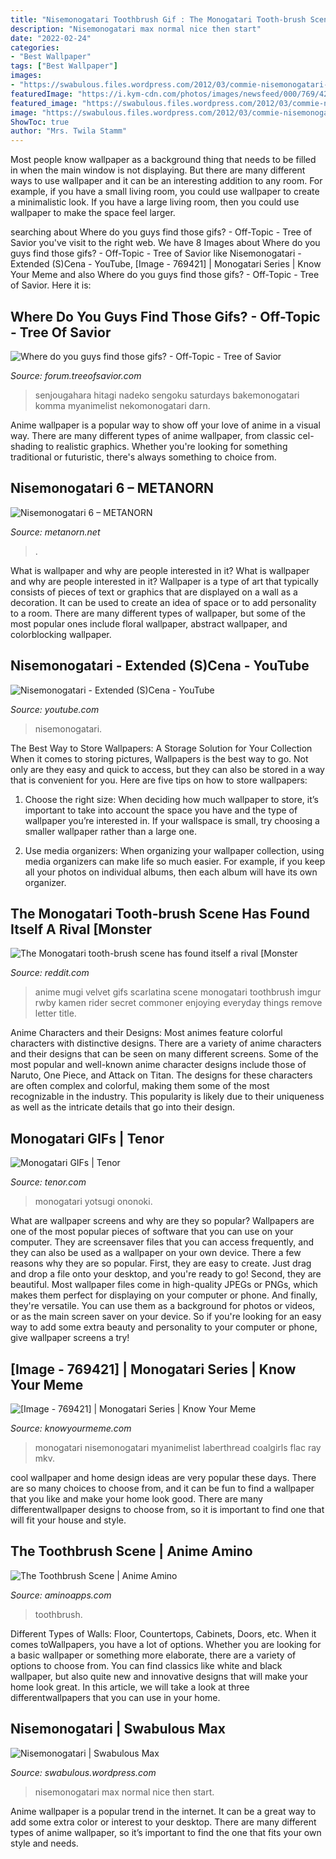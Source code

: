 ```yaml
---
title: "Nisemonogatari Toothbrush Gif : The Monogatari Tooth-brush Scene Has Found Itself A Rival [monster"
description: "Nisemonogatari max normal nice then start"
date: "2022-02-24"
categories:
- "Best Wallpaper"
tags: ["Best Wallpaper"]
images:
- "https://swabulous.files.wordpress.com/2012/03/commie-nisemonogatari-01-fd2dd7a5-mkv_snapshot_01-54_2012-03-18_14-37-18.jpg?w=500&amp;h=281"
featuredImage: "https://i.kym-cdn.com/photos/images/newsfeed/000/769/421/a3d.gif"
featured_image: "https://swabulous.files.wordpress.com/2012/03/commie-nisemonogatari-01-fd2dd7a5-mkv_snapshot_01-54_2012-03-18_14-37-18.jpg?w=500&amp;h=281"
image: "https://swabulous.files.wordpress.com/2012/03/commie-nisemonogatari-01-fd2dd7a5-mkv_snapshot_01-54_2012-03-18_14-37-18.jpg?w=500&amp;h=281"
ShowToc: true
author: "Mrs. Twila Stamm"
---
```



Most people know wallpaper as a background thing that needs to be filled in when the main window is not displaying. But there are many different ways to use wallpaper and it can be an interesting addition to any room. For example, if you have a small living room, you could use wallpaper to create a minimalistic look. If you have a large living room, then you could use wallpaper to make the space feel larger.

	

		
searching about Where do you guys find those gifs? - Off-Topic - Tree of Savior you've visit to the right web. We have 8 Images about Where do you guys find those gifs? - Off-Topic - Tree of Savior like Nisemonogatari - Extended (S)Cena - YouTube, [Image - 769421] | Monogatari Series | Know Your Meme and also Where do you guys find those gifs? - Off-Topic - Tree of Savior. Here it is:
		
    
## Where Do You Guys Find Those Gifs? - Off-Topic - Tree Of Savior

<img loading=lazy src="http://pa1.narvii.com/5761/75f1fc6b6ad5ced865865a4dc3b59a0814486f86_hq.gif" onerror="this.onerror=null;this.src='https://tse4.mm.bing.net/th?id=OIP.uPGwLmCEXe9LBVsN59BVLwHaEJ&amp;pid=15.1';" alt="Where do you guys find those gifs? - Off-Topic - Tree of Savior">

_Source: forum.treeofsavior.com_

>senjougahara hitagi nadeko sengoku saturdays bakemonogatari komma myanimelist nekomonogatari darn. 

	

Anime wallpaper is a popular way to show off your love of anime in a visual way. There are many different types of anime wallpaper, from classic cel-shading to realistic graphics. Whether you're looking for something traditional or futuristic, there's always something to choice from.

    
## Nisemonogatari 6 – METANORN

<img loading=lazy src="https://i1.wp.com/metanorn.net/wp-content/uploads/2012/02/Nisemonogatari-06-000441.jpg?resize=325%2C182" onerror="this.onerror=null;this.src='https://tse4.mm.bing.net/th?id=OIP.Fk6JNf1qWK3lfo65glTxLwAAAA&amp;pid=15.1';" alt="Nisemonogatari 6 – METANORN">

_Source: metanorn.net_

>. 

	

What is wallpaper and why are people interested in it?
What is wallpaper and why are people interested in it?
Wallpaper is a type of art that typically consists of pieces of text or graphics that are displayed on a wall as a decoration. It can be used to create an idea of space or to add personality to a room. There are many different types of wallpaper, but some of the most popular ones include floral wallpaper, abstract wallpaper, and colorblocking wallpaper.

    
## Nisemonogatari - Extended (S)Cena - YouTube

<img loading=lazy src="https://i.ytimg.com/vi/yZM1qbeHNyc/maxresdefault.jpg" onerror="this.onerror=null;this.src='https://tse2.mm.bing.net/th?id=OIP.qrZGkOVCuYhoSchcDwleEQHaEK&amp;pid=15.1';" alt="Nisemonogatari - Extended (S)Cena - YouTube">

_Source: youtube.com_

>nisemonogatari. 

	

The Best Way to Store Wallpapers: A Storage Solution for Your Collection
When it comes to storing pictures, Wallpapers is the best way to go. Not only are they easy and quick to access, but they can also be stored in a way that is convenient for you. Here are five tips on how to store wallpapers:
1) Choose the right size: When deciding how much wallpaper to store, it’s important to take into account the space you have and the type of wallpaper you’re interested in. If your wallspace is small, try choosing a smaller wallpaper rather than a large one.

2) Use media organizers: When organizing your wallpaper collection, using media organizers can make life so much easier. For example, if you keep all your photos on individual albums, then each album will have its own organizer.

    
## The Monogatari Tooth-brush Scene Has Found Itself A Rival [Monster

<img loading=lazy src="http://i.imgur.com/IkTTea9.gif" onerror="this.onerror=null;this.src='https://tse4.mm.bing.net/th?id=OIP.8gyIXnDxrd7OPoTYw0S3lgHaEK&amp;pid=15.1';" alt="The Monogatari tooth-brush scene has found itself a rival [Monster">

_Source: reddit.com_

>anime mugi velvet gifs scarlatina scene monogatari toothbrush imgur rwby kamen rider secret commoner enjoying everyday things remove letter title. 

	

Anime Characters and their Designs: Most animes feature colorful characters with distinctive designs.
There are a variety of anime characters and their designs that can be seen on many different screens. Some of the most popular and well-known anime character designs include those of Naruto, One Piece, and Attack on Titan. The designs for these characters are often complex and colorful, making them some of the most recognizable in the industry. This popularity is likely due to their uniqueness as well as the intricate details that go into their design.

    
## Monogatari GIFs | Tenor

<img loading=lazy src="https://media.tenor.com/images/98c4f84948edca6fb161a01cf32421a1/tenor.gif" onerror="this.onerror=null;this.src='https://tse4.mm.bing.net/th?id=OIP.mMT4SUjtym-xYaAc8yQhoQAAAA&amp;pid=15.1';" alt="Monogatari GIFs | Tenor">

_Source: tenor.com_

>monogatari yotsugi ononoki. 

	

What are wallpaper screens and why are they so popular?
Wallpapers are one of the most popular pieces of software that you can use on your computer. They are screensaver files that you can access frequently, and they can also be used as a wallpaper on your own device. There a few reasons why they are so popular. First, they are easy to create. Just drag and drop a file onto your desktop, and you're ready to go! Second, they are beautiful. Most wallpaper files come in high-quality JPEGs or PNGs, which makes them perfect for displaying on your computer or phone. And finally, they're versatile. You can use them as a background for photos or videos, or as the main screen saver on your device. So if you're looking for an easy way to add some extra beauty and personality to your computer or phone, give wallpaper screens a try!

    
## [Image - 769421] | Monogatari Series | Know Your Meme

<img loading=lazy src="https://i.kym-cdn.com/photos/images/newsfeed/000/769/421/a3d.gif" onerror="this.onerror=null;this.src='https://tse3.mm.bing.net/th?id=OIP.pFEF_eeWmLL1n6Se4t786wHaEK&amp;pid=15.1';" alt="[Image - 769421] | Monogatari Series | Know Your Meme">

_Source: knowyourmeme.com_

>monogatari nisemonogatari myanimelist laberthread coalgirls flac ray mkv. 

	

cool wallpaper and home design ideas are very popular these days. There are so many choices to choose from, and it can be fun to find a wallpaper that you like and make your home look good. There are many differentwallpaper designs to choose from, so it is important to find one that will fit your house and style.

    
## The Toothbrush Scene | Anime Amino

<img loading=lazy src="http://pm1.narvii.com/5991/bfbdb027f5cc05dbade36166e491e8cc7ca7eeaf_hq.jpg" onerror="this.onerror=null;this.src='https://tse4.mm.bing.net/th?id=OIP.u2111_rbDmftp0ENqlKoPQHaEK&amp;pid=15.1';" alt="The Toothbrush Scene | Anime Amino">

_Source: aminoapps.com_

>toothbrush. 

	

Different Types of Walls: Floor, Countertops, Cabinets, Doors, etc.
When it comes toWallpapers, you have a lot of options. Whether you are looking for a basic wallpaper or something more elaborate, there are a variety of options to choose from. You can find classics like white and black wallpaper, but also quite new and innovative designs that will make your home look great. In this article, we will take a look at three differentwallpapers that you can use in your home.

    
## Nisemonogatari | Swabulous Max

<img loading=lazy src="https://swabulous.files.wordpress.com/2012/03/commie-nisemonogatari-01-fd2dd7a5-mkv_snapshot_01-54_2012-03-18_14-37-18.jpg?w=500&amp;h=281" onerror="this.onerror=null;this.src='https://tse2.mm.bing.net/th?id=OIP.YMSxYIOm7VfUl0e3Ucv1iQHaEK&amp;pid=15.1';" alt="Nisemonogatari | Swabulous Max">

_Source: swabulous.wordpress.com_

>nisemonogatari max normal nice then start. 

	

Anime wallpaper is a popular trend in the internet. It can be a great way to add some extra color or interest to your desktop. There are many different types of anime wallpaper, so it’s important to find the one that fits your own style and needs.

